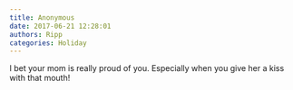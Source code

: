 ```yaml
---
title: Anonymous
date: 2017-06-21 12:28:01
authors: Ripp
categories: Holiday
---
```


 I bet your mom is really proud of you. Especially when you give her a kiss with that mouth!